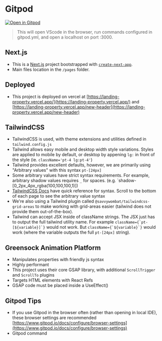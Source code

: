 # Gitpod

[![Open in Gitpod](https://gitpod.io/button/open-in-gitpod.svg)](https://gitpod.io/#https://github.com/mcgrealife/landing-property)

> This will open VScode in the browser, run commands configured in gitpod.yml, and open a localhost on port :3000.

## Next.js

- This is a [Next.js](https://nextjs.org/) project bootstrapped with [`create-next-app`](https://github.com/vercel/next.js/tree/canary/packages/create-next-app).
- Main files location in the `/pages` folder.

## Deployed

- This project is deployed on vercel at [https://landing-property.vercel.app/](https://landing-property.vercel.app/) and [https://landing-property.vercel.app/new-header](https://landing-property.vercel.app/new-header)

## TailwindCSS

- TailwindCSS is used, with theme extensions and utilities defined in `tailwind.config.js`
- Tailwind allows easy mobile and desktop width style variations. Styles are applied to mobile by default, or desktop by appening `lg:` in front of the style (ie. `className='pt-4 lg:pt-4'`)
- Tailwind provides excellent defaults, however, we are primarily using "Arbitrary values" with this syntax `pt-[24px]`
- Some arbitrary values have strict syntax requirements. For example, arbitrary shadow values requires `_` for spaces. (e.g. `shadow-[0_2px_4px_rgba(100,100,100,1)])
- [TailwindCSS Docs](https://tailwindcss.com/docs/width) have quick reference for syntax. Scroll to the bottom of each page to see the arbitrary value syntax
- We're also using a Tailwind plugin called `@savvywombat/tailwindcss-grid-areas` to make working with grid-areas easier (tailwind does not provide them out-of-the-box).
- Tailwind can accept JSX inside of className strings. The JSX just has to output the full tailwind utility name. For example ``className={`pt-[${variable}]`}`` would not work. But ``className={`${variable}`}`` would work (where the variable outputs the full `pt-[24px]` string).


## Greensock Animation Platform

- Manipulates properties with friendly js syntax
- Highly performant
- This project uses their core GSAP library, with additional `ScrollTrigger` and `ScrollTo` plugins
- Targets HTML elements with React Refs
- GSAP code must be placed inside a UseEffect()


## Gitpod Tips
- If you use Gitpod in the browser often (rather than opening in local IDE), these browser settings are recommended [https://www.gitpod.io/docs/configure/browser-settings](https://www.gitpod.io/docs/configure/browser-settings)
- Gitpod command 